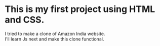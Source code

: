 # This is my first project using HTML and CSS.
I tried to make a clone of Amazon India website.
<br>
I'll learn Js next and make this clone functional.
